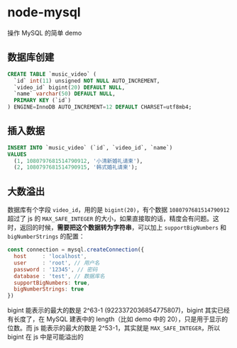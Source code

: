 # node-mysql

操作 MySQL 的简单 demo

## 数据库创建

```sql
CREATE TABLE `music_video` (
  `id` int(11) unsigned NOT NULL AUTO_INCREMENT,
  `video_id` bigint(20) DEFAULT NULL,
  `name` varchar(50) DEFAULT NULL,
  PRIMARY KEY (`id`)
) ENGINE=InnoDB AUTO_INCREMENT=12 DEFAULT CHARSET=utf8mb4;
```

## 插入数据

```sql
INSERT INTO `music_video` (`id`, `video_id`, `name`)
VALUES
  (1, 1080797681514790912, '小清新婚礼请柬'),
  (2, 1080797681514790915, '韩式婚礼请柬');
```

## 大数溢出

数据库有个字段 `video_id`，用的是 `bigint(20)`，有个数据 `1080797681514790912` 超过了 js 的 `MAX_SAFE_INTEGER` 的大小，如果直接取的话，精度会有问题。这时，返回的时候，**需要把这个数据转为字符串**，可以加上 `supportBigNumbers` 和 `bigNumberStrings` 的配置：

```js
const connection = mysql.createConnection({
  host     : 'localhost',
  user     : 'root', // 用户名
  password : '12345', // 密码
  database : 'test', // 数据库名
  supportBigNumbers: true,
  bigNumberStrings: true
})
```

bigint 能表示的最大的数是 2^63-1 (9223372036854775807)，bigint 其实已经有长度了，在 MySQL 建表中的 length（比如 demo 中的 20），只是用于显示的位数。而 js 能表示的最大的数是 2^53-1，其实就是 `MAX_SAFE_INTEGER`，所以 bigint 在 js 中是可能溢出的
